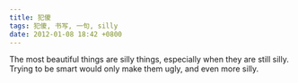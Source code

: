 ```yaml
---
title: 犯傻
tags: 犯傻, 书写, 一句, silly
date: 2012-01-08 18:42 +0800
---
```



The most beautiful things are silly things, especially when they are still silly. Trying to be smart would only make them ugly, and even more silly.

